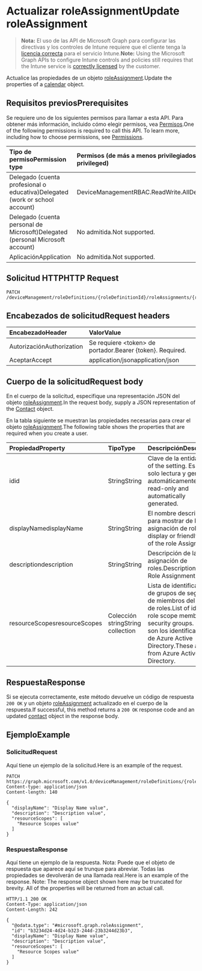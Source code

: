 # <a name="update-roleassignment"></a><span data-ttu-id="05e2a-101">Actualizar roleAssignment</span><span class="sxs-lookup"><span data-stu-id="05e2a-101">Update roleAssignment</span></span>

> <span data-ttu-id="05e2a-102">**Nota:** El uso de las API de Microsoft Graph para configurar las directivas y los controles de Intune requiere que el cliente tenga la [licencia correcta](https://go.microsoft.com/fwlink/?linkid=839381) para el servicio Intune.</span><span class="sxs-lookup"><span data-stu-id="05e2a-102">**Note:** Using the Microsoft Graph APIs to configure Intune controls and policies still requires that the Intune service is [correctly licensed](https://go.microsoft.com/fwlink/?linkid=839381) by the customer.</span></span>

<span data-ttu-id="05e2a-103">Actualice las propiedades de un objeto [roleAssignment](../resources/intune_rbac_roleassignment.md).</span><span class="sxs-lookup"><span data-stu-id="05e2a-103">Update the properties of a [calendar](../resources/intune_rbac_roleassignment.md) object.</span></span>
## <a name="prerequisites"></a><span data-ttu-id="05e2a-104">Requisitos previos</span><span class="sxs-lookup"><span data-stu-id="05e2a-104">Prerequisites</span></span>
<span data-ttu-id="05e2a-p101">Se requiere uno de los siguientes permisos para llamar a esta API. Para obtener más información, incluido cómo elegir permisos, vea [Permisos](../../../concepts/permissions_reference.md).</span><span class="sxs-lookup"><span data-stu-id="05e2a-p101">One of the following permissions is required to call this API. To learn more, including how to choose permissions, see [Permissions](../../../concepts/permissions_reference.md).</span></span>

|<span data-ttu-id="05e2a-107">Tipo de permiso</span><span class="sxs-lookup"><span data-stu-id="05e2a-107">Permission type</span></span>|<span data-ttu-id="05e2a-108">Permisos (de más a menos privilegiados)</span><span class="sxs-lookup"><span data-stu-id="05e2a-108">Permissions (from least to most privileged)</span></span>|
|:---|:---|
|<span data-ttu-id="05e2a-109">Delegado (cuenta profesional o educativa)</span><span class="sxs-lookup"><span data-stu-id="05e2a-109">Delegated (work or school account)</span></span>|<span data-ttu-id="05e2a-110">DeviceManagementRBAC.ReadWrite.All</span><span class="sxs-lookup"><span data-stu-id="05e2a-110">DeviceManagementRBAC.ReadWrite.All</span></span>|
|<span data-ttu-id="05e2a-111">Delegado (cuenta personal de Microsoft)</span><span class="sxs-lookup"><span data-stu-id="05e2a-111">Delegated (personal Microsoft account)</span></span>|<span data-ttu-id="05e2a-112">No admitida.</span><span class="sxs-lookup"><span data-stu-id="05e2a-112">Not supported.</span></span>|
|<span data-ttu-id="05e2a-113">Aplicación</span><span class="sxs-lookup"><span data-stu-id="05e2a-113">Application</span></span>|<span data-ttu-id="05e2a-114">No admitida.</span><span class="sxs-lookup"><span data-stu-id="05e2a-114">Not supported.</span></span>|

## <a name="http-request"></a><span data-ttu-id="05e2a-115">Solicitud HTTP</span><span class="sxs-lookup"><span data-stu-id="05e2a-115">HTTP Request</span></span>
<!-- {
  "blockType": "ignored"
}
-->
``` http
PATCH /deviceManagement/roleDefinitions/{roleDefinitionId}/roleAssignments/{roleAssignmentId}
```

## <a name="request-headers"></a><span data-ttu-id="05e2a-116">Encabezados de solicitud</span><span class="sxs-lookup"><span data-stu-id="05e2a-116">Request headers</span></span>
|<span data-ttu-id="05e2a-117">Encabezado</span><span class="sxs-lookup"><span data-stu-id="05e2a-117">Header</span></span>|<span data-ttu-id="05e2a-118">Valor</span><span class="sxs-lookup"><span data-stu-id="05e2a-118">Value</span></span>|
|:---|:---|
|<span data-ttu-id="05e2a-119">Autorización</span><span class="sxs-lookup"><span data-stu-id="05e2a-119">Authorization</span></span>|<span data-ttu-id="05e2a-120">Se requiere &lt;token&gt; de portador.</span><span class="sxs-lookup"><span data-stu-id="05e2a-120">Bearer {token}. Required.</span></span>|
|<span data-ttu-id="05e2a-121">Aceptar</span><span class="sxs-lookup"><span data-stu-id="05e2a-121">Accept</span></span>|<span data-ttu-id="05e2a-122">application/json</span><span class="sxs-lookup"><span data-stu-id="05e2a-122">application/json</span></span>|

## <a name="request-body"></a><span data-ttu-id="05e2a-123">Cuerpo de la solicitud</span><span class="sxs-lookup"><span data-stu-id="05e2a-123">Request body</span></span>
<span data-ttu-id="05e2a-124">En el cuerpo de la solicitud, especifique una representación JSON del objeto [roleAssignment](../resources/intune_rbac_roleassignment.md).</span><span class="sxs-lookup"><span data-stu-id="05e2a-124">In the request body, supply a JSON representation of the [Contact](../resources/intune_rbac_roleassignment.md) object.</span></span>

<span data-ttu-id="05e2a-125">En la tabla siguiente se muestran las propiedades necesarias para crear el objeto [roleAssignment](../resources/intune_rbac_roleassignment.md).</span><span class="sxs-lookup"><span data-stu-id="05e2a-125">The following table shows the properties that are required when you create a user.</span></span>

|<span data-ttu-id="05e2a-126">Propiedad</span><span class="sxs-lookup"><span data-stu-id="05e2a-126">Property</span></span>|<span data-ttu-id="05e2a-127">Tipo</span><span class="sxs-lookup"><span data-stu-id="05e2a-127">Type</span></span>|<span data-ttu-id="05e2a-128">Descripción</span><span class="sxs-lookup"><span data-stu-id="05e2a-128">Description</span></span>|
|:---|:---|:---|
|<span data-ttu-id="05e2a-129">id</span><span class="sxs-lookup"><span data-stu-id="05e2a-129">id</span></span>|<span data-ttu-id="05e2a-130">String</span><span class="sxs-lookup"><span data-stu-id="05e2a-130">String</span></span>|<span data-ttu-id="05e2a-131">Clave de la entidad.</span><span class="sxs-lookup"><span data-stu-id="05e2a-131">Key of the setting.</span></span> <span data-ttu-id="05e2a-132">Es de solo lectura y generada automáticamente.</span><span class="sxs-lookup"><span data-stu-id="05e2a-132">This is read-only and automatically generated.</span></span>|
|<span data-ttu-id="05e2a-133">displayName</span><span class="sxs-lookup"><span data-stu-id="05e2a-133">displayName</span></span>|<span data-ttu-id="05e2a-134">String</span><span class="sxs-lookup"><span data-stu-id="05e2a-134">String</span></span>|<span data-ttu-id="05e2a-135">El nombre descriptivo o para mostrar de la asignación de roles.</span><span class="sxs-lookup"><span data-stu-id="05e2a-135">The display or friendly name of the role Assignment.</span></span>|
|<span data-ttu-id="05e2a-136">description</span><span class="sxs-lookup"><span data-stu-id="05e2a-136">description</span></span>|<span data-ttu-id="05e2a-137">String</span><span class="sxs-lookup"><span data-stu-id="05e2a-137">String</span></span>|<span data-ttu-id="05e2a-138">Descripción de la asignación de roles.</span><span class="sxs-lookup"><span data-stu-id="05e2a-138">Description of the Role Assignment.</span></span>|
|<span data-ttu-id="05e2a-139">resourceScopes</span><span class="sxs-lookup"><span data-stu-id="05e2a-139">resourceScopes</span></span>|<span data-ttu-id="05e2a-140">Colección string</span><span class="sxs-lookup"><span data-stu-id="05e2a-140">String collection</span></span>|<span data-ttu-id="05e2a-141">Lista de identificadores de grupos de seguridad de miembros del ámbito de roles.</span><span class="sxs-lookup"><span data-stu-id="05e2a-141">List of ids of role scope member security groups.</span></span>  <span data-ttu-id="05e2a-142">Estos son los identificadores de Azure Active Directory.</span><span class="sxs-lookup"><span data-stu-id="05e2a-142">These are IDs from Azure Active Directory.</span></span>|



## <a name="response"></a><span data-ttu-id="05e2a-143">Respuesta</span><span class="sxs-lookup"><span data-stu-id="05e2a-143">Response</span></span>
<span data-ttu-id="05e2a-144">Si se ejecuta correctamente, este método devuelve un código de respuesta `200 OK` y un objeto [roleAssignment](../resources/intune_rbac_roleassignment.md) actualizado en el cuerpo de la respuesta.</span><span class="sxs-lookup"><span data-stu-id="05e2a-144">If successful, this method returns a `200 OK` response code and an updated [contact](../resources/intune_rbac_roleassignment.md) object in the response body.</span></span>

## <a name="example"></a><span data-ttu-id="05e2a-145">Ejemplo</span><span class="sxs-lookup"><span data-stu-id="05e2a-145">Example</span></span>
### <a name="request"></a><span data-ttu-id="05e2a-146">Solicitud</span><span class="sxs-lookup"><span data-stu-id="05e2a-146">Request</span></span>
<span data-ttu-id="05e2a-147">Aquí tiene un ejemplo de la solicitud.</span><span class="sxs-lookup"><span data-stu-id="05e2a-147">Here is an example of the request.</span></span>
``` http
PATCH https://graph.microsoft.com/v1.0/deviceManagement/roleDefinitions/{roleDefinitionId}/roleAssignments/{roleAssignmentId}
Content-type: application/json
Content-length: 140

{
  "displayName": "Display Name value",
  "description": "Description value",
  "resourceScopes": [
    "Resource Scopes value"
  ]
}
```

### <a name="response"></a><span data-ttu-id="05e2a-148">Respuesta</span><span class="sxs-lookup"><span data-stu-id="05e2a-148">Response</span></span>
<span data-ttu-id="05e2a-p104">Aquí tiene un ejemplo de la respuesta. Nota: Puede que el objeto de respuesta que aparece aquí se trunque para abreviar. Todas las propiedades se devolverán de una llamada real.</span><span class="sxs-lookup"><span data-stu-id="05e2a-p104">Here is an example of the response. Note: The response object shown here may be truncated for brevity. All of the properties will be returned from an actual call.</span></span>
``` http
HTTP/1.1 200 OK
Content-Type: application/json
Content-Length: 242

{
  "@odata.type": "#microsoft.graph.roleAssignment",
  "id": "b3234d24-4d24-b323-244d-23b3244d23b3",
  "displayName": "Display Name value",
  "description": "Description value",
  "resourceScopes": [
    "Resource Scopes value"
  ]
}
```



